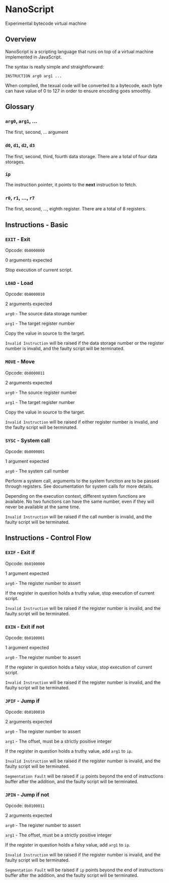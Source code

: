 # NanoScript

Experimental bytecode virtual machine


## Overview

NanoScript is a scripting language that runs on top of a virtual machine
implemented in JavaScript.

The syntax is really simple and straightforward:
```
INSTRUCTION arg0 arg1 ...
```

When compiled, the texual code will be converted to a bytecode, each byte can
have value of 0 to 127 in order to ensure encoding goes smoothly.


## Glossary

### `arg0`, `arg1`, ...

The first, second, ... argument

### `d0`, `d1`, `d2`, `d3`

The first, second, third, fourth data storage. There are a total of four data
storages.

### `ip`

The instruction pointer, it points to the **next** instruction to fetch.

### `r0`, `r1`, ..., `r7`

The first, second, ..., eighth register. There are a total of 8 registers.


## Instructions - Basic

### `EXIT` - Exit

Opcode: `0b0000000`

0 arguments expected

Stop execution of current script.

### `LOAD` - Load

Opcode: `0b0000010`

2 arguments expected

`arg0` - The source data storage number

`arg1` - The target register number

Copy the value in source to the target.

`Invalid Instruction` will be raised if the data storage number or the 
register number is invalid, and the faulty script will be terminated.

### `MOVE` - Move

Opcode: `0b0000011`

2 arguments expected

`arg0` - The source register number

`arg1` - The target register number

Copy the value in source to the target.

`Invalid Instruction` will be raised if either register number is invalid, and
the faulty script will be terminated.

### `SYSC` - System call

Opcode: `0b0000001`

1 argument expected

`arg0` - The system call number

Perform a system call, arguments to the system function are to be passed
through registers. See documentation for system calls for more details.

Depending on the execution context, different system functions are available.
No two functions can have the same number, even if they will never be
available at the same time.

`Invalid Instruction` will be raised if the call number is invalid, and the
faulty script will be terminated.

## Instructions - Control Flow

### `EXIF` - Exit if

Opcode: `0b0100000`

1 argument expected

`arg0` - The register number to assert

If the register in question holds a truthy value, stop execution of current
script.

`Invalid Instruction` will be raised if the register number is invalid, and the
faulty script will be terminated.

### `EXIN` - Exit if not

Opcode: `0b0100001`

1 argument expected

`arg0` - The register number to assert

If the register in question holds a falsy value, stop execution of current
script.

`Invalid Instruction` will be raised if the register number is invalid, and the
faulty script will be terminated.

### `JPIF` - Jump if

Opcode: `0b0100010`

2 arguments expected

`arg0` - The register number to assert

`arg1` - The offset, must be a strictly positive integer

If the register in question holds a truthy value, add `arg1` to `ip`.

`Invalid Instruction` will be raised if the register number is invalid, and the
faulty script will be terminated.

`Segmentation Fault` will be raised if `ip` points beyond the end of
instructions buffer after the addition, and the faulty script will be
terminated.

### `JPIN` - Jump if not

Opcode: `0b0100011`

2 arguments expected

`arg0` - The register number to assert

`arg1` - The offset, must be a strictly positive integer

If the register in question holds a falsy value, add `arg1` to `ip`.

`Invalid Instruction` will be raised if the register number is invalid, and the
faulty script will be terminated.

`Segmentation Fault` will be raised if `ip` points beyond the end of
instructions buffer after the addition, and the faulty script will be
terminated.
